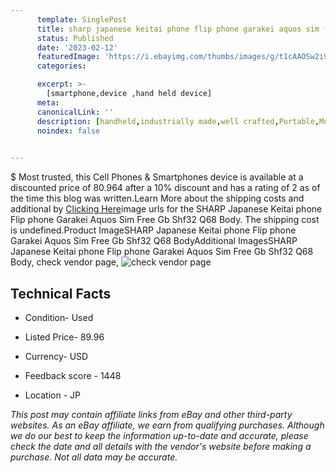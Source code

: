 ```yaml
---
      template: SinglePost
      title: sharp japanese keitai phone flip phone garakei aquos sim free gb shf32 q68 body
      status: Published
      date: '2023-02-12'
      featuredImage: 'https://i.ebayimg.com/thumbs/images/g/t1cAAOSw2i9j5qpC/s-l225.jpg'
      categories: 

      excerpt: >-
        [smartphone,device ,hand held device]
      meta:
      canonicalLink: ''
      description: [handheld,industrially made,well crafted,Portable,Mobile,Compact,Convenient,Lightweight,Maneuverable,Man-portable,Miniature,Carriable,Hand-held,Light,Holdable,Transportable,Mobile device,Pocket-sized,On-the-go,Wireless,Cordless,Compact size,Convenient size, smartphone,device ,hand held device]
      noindex: false

        
---
```

$
    Most trusted, this Cell Phones & Smartphones device is available at a discounted price of 80.964 after a 10% discount and has a rating of 2 as of the time this blog was written.Learn More about the shipping costs and additional by [Clicking Here](https://www.ebay.com/itm/385407569304?hash=item59bc14cd98%3Ag%3At1cAAOSw2i9j5qpC&mkevt=1&mkcid=1&mkrid=711-53200-19255-0&campid=%253CePNCampaignId%253E&customid=%253CreferenceId%253E&toolid=10049)image urls for the SHARP Japanese Keitai phone Flip phone Garakei Aquos Sim Free Gb Shf32 Q68 Body. The shipping cost is undefined.Product ImageSHARP Japanese Keitai phone Flip phone Garakei Aquos Sim Free Gb Shf32 Q68 BodyAdditional ImagesSHARP Japanese Keitai phone Flip phone Garakei Aquos Sim Free Gb Shf32 Q68 Body, check vendor page, ![check vendor page](https://origin-galleryplus.ebayimg.com/ws/web/385407569304_2_0_1/225x225.jpg,https://origin-galleryplus.ebayimg.com/ws/web/385407569304_3_0_1/225x225.jpg,https://origin-galleryplus.ebayimg.com/ws/web/385407569304_4_0_1/225x225.jpg,https://origin-galleryplus.ebayimg.com/ws/web/385407569304_5_0_1/225x225.jpg,https://origin-galleryplus.ebayimg.com/ws/web/385407569304_6_0_1/225x225.jpg,https://origin-galleryplus.ebayimg.com/ws/web/385407569304_7_0_1/225x225.jpg,https://origin-galleryplus.ebayimg.com/ws/web/385407569304_8_0_1/225x225.jpg,https://origin-galleryplus.ebayimg.com/ws/web/385407569304_9_0_1/225x225.jpg,https://origin-galleryplus.ebayimg.com/ws/web/385407569304_10_0_1/225x225.jpg)
    
    

 ## Technical Facts 



     
      

 - Condition- Used 


      

 - Listed Price- 89.96 


      

 - Currency- USD 


      

 - Feedback score - 1448 


      

 - Location - JP 


      
      

 *_This post may contain affiliate links from eBay and other third-party websites. As an eBay affiliate, we earn from qualifying purchases. Although we do our best to keep the information up-to-date and accurate, please check the date and all details with the vendor's website before making a purchase. Not all data may be accurate._*



    
    
    
    
    